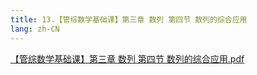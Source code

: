 ```yaml
---
title: 13.【管综数学基础课】第三章 数列 第四节 数列的综合应用
lang: zh-CN
---
```


[【管综数学基础课】第三章 数列 第四节 数列的综合应用.pdf](/math%2F1.%E6%95%B0%E5%AD%A6-%E5%9F%BA%E7%A1%80%E7%9F%A5%E8%AF%86%2F13.%E3%80%90%E7%AE%A1%E7%BB%BC%E6%95%B0%E5%AD%A6%E5%9F%BA%E7%A1%80%E8%AF%BE%E3%80%91%E7%AC%AC%E4%B8%89%E7%AB%A0%20%E6%95%B0%E5%88%97%20%E7%AC%AC%E5%9B%9B%E8%8A%82%20%E6%95%B0%E5%88%97%E7%9A%84%E7%BB%BC%E5%90%88%E5%BA%94%E7%94%A8%2F%E3%80%90%E7%AE%A1%E7%BB%BC%E6%95%B0%E5%AD%A6%E5%9F%BA%E7%A1%80%E8%AF%BE%E3%80%91%E7%AC%AC%E4%B8%89%E7%AB%A0%20%E6%95%B0%E5%88%97%20%E7%AC%AC%E5%9B%9B%E8%8A%82%20%E6%95%B0%E5%88%97%E7%9A%84%E7%BB%BC%E5%90%88%E5%BA%94%E7%94%A8.pdf)
